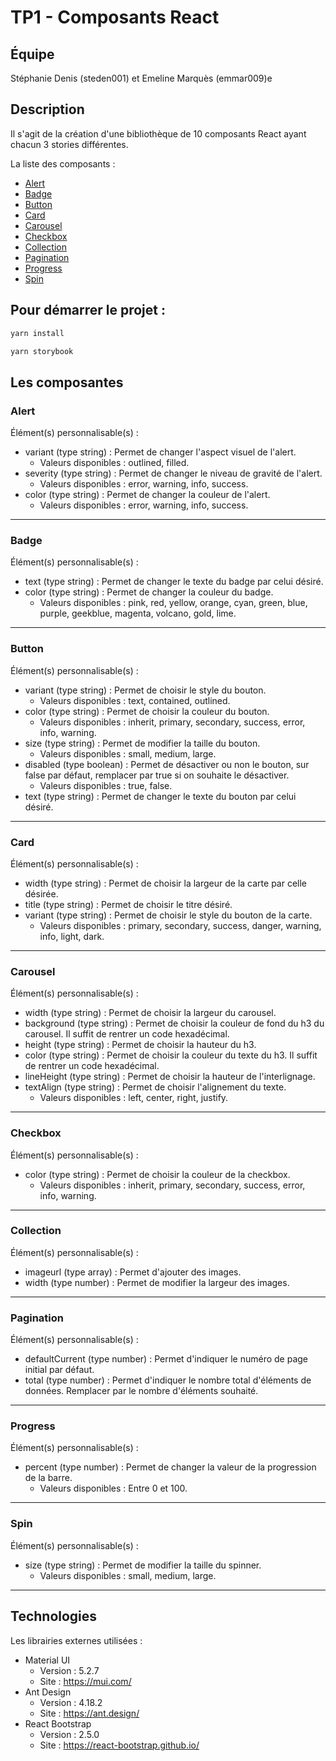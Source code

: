 # TP1 - Composants React

## Équipe

Stéphanie Denis (steden001) et Emeline Marquès (emmar009)e

## Description

Il s'agit de la création d'une bibliothèque de 10 composants React ayant chacun 3 stories différentes.

La liste des composants :

-   [Alert](#alert)
-   [Badge](#badge)
-   [Button](#button)
-   [Card](#card)
-   [Carousel](#carousel)
-   [Checkbox](#checkbox)
-   [Collection](#collection)
-   [Pagination](#pagination)
-   [Progress](#progress)
-   [Spin](#spin)

## Pour démarrer le projet :

```sh
yarn install
```

```sh
yarn storybook
```

## Les composantes

### Alert

Élément(s) personnalisable(s) :

-   variant (type string) : Permet de changer l'aspect visuel de l'alert.
    -   Valeurs disponibles : outlined, filled.
-   severity (type string) : Permet de changer le niveau de gravité de l'alert.
    -   Valeurs disponibles : error, warning, info, success.
-   color (type string) : Permet de changer la couleur de l'alert.
    -   Valeurs disponibles : error, warning, info, success.

---

### Badge

Élément(s) personnalisable(s) :

-   text (type string) : Permet de changer le texte du badge par celui désiré.
-   color (type string) : Permet de changer la couleur du badge.
    -   Valeurs disponibles : pink, red, yellow, orange, cyan, green, blue, purple, geekblue, magenta, volcano, gold, lime.

---

### Button

Élément(s) personnalisable(s) :

-   variant (type string) : Permet de choisir le style du bouton.
    -   Valeurs disponibles : text, contained, outlined.
-   color (type string) : Permet de choisir la couleur du bouton.
    -   Valeurs disponibles : inherit, primary, secondary, success, error, info, warning.
-   size (type string) : Permet de modifier la taille du bouton.
    -   Valeurs disponibles : small, medium, large.
-   disabled (type boolean) : Permet de désactiver ou non le bouton, sur false par défaut, remplacer par true si on souhaite le désactiver.
    -   Valeurs disponibles : true, false.
-   text (type string) : Permet de changer le texte du bouton par celui désiré.

---

### Card

Élément(s) personnalisable(s) :

-   width (type string) : Permet de choisir la largeur de la carte par celle désirée.
-   title (type string) : Permet de choisir le titre désiré.
-   variant (type string) : Permet de choisir le style du bouton de la carte.
    -   Valeurs disponibles : primary, secondary, success, danger, warning, info, light, dark.

---

### Carousel

Élément(s) personnalisable(s) :

-   width (type string) : Permet de choisir la largeur du carousel.
-   background (type string) : Permet de choisir la couleur de fond du h3 du carousel. Il suffit de rentrer un code hexadécimal.
-   height (type string) : Permet de choisir la hauteur du h3.
-   color (type string) : Permet de choisir la couleur du texte du h3. Il suffit de rentrer un code hexadécimal.
-   lineHeight (type string) : Permet de choisir la hauteur de l'interlignage.
-   textAlign (type string) : Permet de choisir l'alignement du texte.
    -   Valeurs disponibles : left, center, right, justify.

---

### Checkbox

Élément(s) personnalisable(s) :

-   color (type string) : Permet de choisir la couleur de la checkbox.
    -   Valeurs disponibles : inherit, primary, secondary, success, error, info, warning.

---

### Collection

Élément(s) personnalisable(s) :

-   imageurl (type array) : Permet d'ajouter des images.
-   width (type number) : Permet de modifier la largeur des images.

---

### Pagination

Élément(s) personnalisable(s) :

-   defaultCurrent (type number) : Permet d'indiquer le numéro de page initial par défaut.
-   total (type number) : Permet d'indiquer le nombre total d'éléments de données. Remplacer par le nombre d'éléments souhaité.

---

### Progress

Élément(s) personnalisable(s) :

-   percent (type number) : Permet de changer la valeur de la progression de la barre.
    -   Valeurs disponibles : Entre 0 et 100.

---

### Spin

Élément(s) personnalisable(s) :

-   size (type string) : Permet de modifier la taille du spinner.
    -   Valeurs disponibles : small, medium, large.

---

## Technologies

Les librairies externes utilisées :

-   Material UI
    -   Version : 5.2.7
    -   Site : https://mui.com/
-   Ant Design
    -   Version : 4.18.2
    -   Site : https://ant.design/
-   React Bootstrap
    -   Version : 2.5.0
    -   Site : https://react-bootstrap.github.io/
